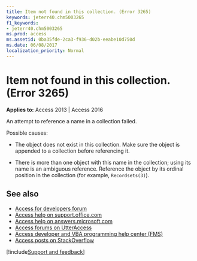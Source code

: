 ```yaml
---
title: Item not found in this collection. (Error 3265)
keywords: jeterr40.chm5003265
f1_keywords:
- jeterr40.chm5003265
ms.prod: access
ms.assetid: 0ba35fde-2ca3-f936-d02b-eeabe10d750d
ms.date: 06/08/2017
localization_priority: Normal
---
```



# Item not found in this collection. (Error 3265)

  

**Applies to:** Access 2013 | Access 2016

An attempt to reference a name in a collection failed.

Possible causes:


- The object does not exist in this collection. Make sure the object is appended to a collection before referencing it.
    
- There is more than one object with this name in the collection; using its name is an ambiguous reference. Reference the object by its ordinal position in the collection (for example,  `Recordsets(3)`).
    

## See also

- [Access for developers forum](https://social.msdn.microsoft.com/Forums/office/home?forum=accessdev)
- [Access help on support.office.com](https://support.office.com/search/results?query=Access)
- [Access help on answers.microsoft.com](https://answers.microsoft.com/)
- [Access forums on UtterAccess](https://www.utteraccess.com/forum/index.php?act=idx)
- [Access developer and VBA programming help center (FMS)](https://www.fmsinc.com/MicrosoftAccess/developer/)
- [Access posts on StackOverflow](https://stackoverflow.com/questions/tagged/ms-access)

[!include[Support and feedback](~/includes/feedback-boilerplate.md)]